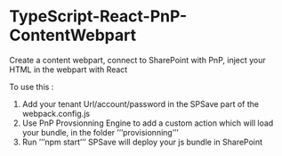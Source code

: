 # TypeScript-React-PnP-ContentWebpart
Create a content webpart, connect to SharePoint with PnP, inject your HTML in the webpart with React

To use this :
1. Add your tenant Url/account/password in the SPSave part of the webpack.config.js
2. Use PnP Provsionning Engine to add a custom action which will load your bundle, in the folder ’’’provisionning’’’
3. Run ’’’npm start’’’ SPSave will deploy your js bundle in SharePoint
